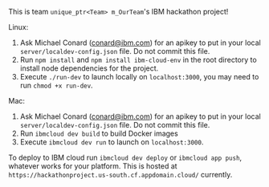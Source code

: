 This is team `unique_ptr<Team> m_OurTeam`'s IBM hackathon project!

Linux:

1. Ask Michael Conard (conard@ibm.com) for an apikey to put in your local `server/localdev-config.json` file. Do not commit this file.
2. Run `npm install` and `npm install ibm-cloud-env` in the root directory to install node dependencies for the project.
3. Execute `./run-dev` to launch locally on `localhost:3000`, you may need to run `chmod +x run-dev`.

Mac:
1. Ask Michael Conard (conard@ibm.com) for an apikey to put in your local `server/localdev-config.json` file. Do not commit this file.
2. Run `ibmcloud dev build` to build Docker images
3. Execute `ibmcloud dev run` to launch on `localhost:3000`.

To deploy to IBM cloud run `ibmcloud dev deploy` or `ibmcloud app push`, whatever works for your platform. 
This is hosted at `https://hackathonproject.us-south.cf.appdomain.cloud/` currently.
